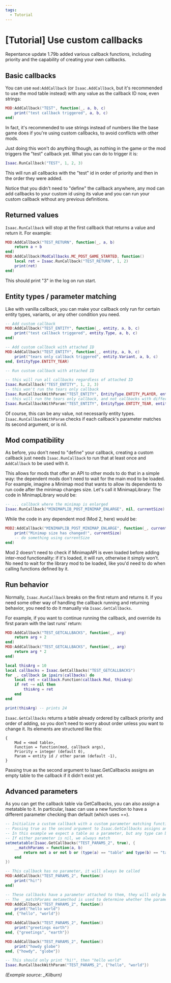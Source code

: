 ```yaml
---
tags:
  - Tutorial
---
```

# [Tutorial] Use custom callbacks

Repentance update 1.79b added various callback functions, including priority and the capability of creating your own callbacks.

## Basic callbacks

You can use `mod:AddCallback` (or `Isaac.AddCallback`, but it's recommended to use the mod table instead) with any value as the callback ID now, even strings:

```Lua
MOD:AddCallback("TEST", function(_, a, b, c)
    print("test callback triggered", a, b, c)
end)
```

In fact, it's recommended to use strings instead of numbers like the base game does if you're using custom callbacks, to avoid conflicts with other mods.

Just doing this won't do anything though, as nothing in the game or the mod triggers the "test" callback yet. What you can do to trigger it is:

```Lua
Isaac.RunCallback("TEST", 1, 2, 3)
```

This will run all callbacks with the "test" id in order of priority and then in the order they were added.

Notice that you didn't need to "define" the callback anywhere, any mod can add callbacks to your custom id using its value and you can run your custom callback without any previous definitions.

## Returned values

`Isaac.RunCallback` will stop at the first callback that returns a value and return it. For example:

```Lua
MOD:AddCallback("TEST_RETURN", function(_, a, b)
    return a + b
end)
MOD:AddCallback(ModCallbacks.MC_POST_GAME_STARTED, function()
    local ret = Isaac.RunCallback("TEST_RETURN", 1, 2)
    print(ret)
end)
```

This should print "3" in the log on run start.

## Entity types / parameter matching

Like with vanilla callback, you can make your callback only run for certain entity types, variants, or any other condition you need.

```Lua
-- Add custom callback
MOD:AddCallback("TEST_ENTITY", function(_, entity, a, b, c)
    print("test callback triggered", entity.Type, a, b, c)
end)

-- Add custom callback with attached ID
MOD:AddCallback("TEST_ENTITY", function(_, entity, a, b, c)
    print("tears only callback triggered", entity.Variant, a, b, c)
end, EntityType.ENTITY_TEAR)

-- Run custom callback with attached ID

-- this will run all callbacks regardless of attached ID
Isaac.RunCallback("TEST_ENTITY", 1, 2, 3)
-- this won't run the tears only callback
Isaac.RunCallbackWithParam("TEST_ENTITY", EntityType.ENTITY_PLAYER, entity, 1, 2, 3)
-- this will run the tears only callback, and not callbacks with different IDs
Isaac.RunCallbackWithParam("TEST_ENTITY", EntityType.ENTITY_TEAR, entity, 4, 5, 6)
```

Of course, this can be any value, not necessarily entity types. `Isaac.RunCallbackWithParam` checks if each callback's parameter matches its second argument, or is nil.

## Mod compatibility

As before, you don't need to "define" your callback, creating a custom callback just needs `Isaac.RunCallback` to run that at least once and `AddCallback` to be used with it.

This allows for mods that offer an API to other mods to do that in a simple way: the dependent mods don't need to wait for the main mod to be loaded. 
For example, imagine a Minimap mod that wants to allow its dependents to run code after the minimap changes size. Let's call it MinimapLibrary:
The code in MinimapLibrary would be:

```Lua
-- ... callback where the minimap is enlarged
Isaac.RunCallback("MINIMAPLIB_POST_MINIMAP_ENLARGE", nil, currentSize)
```

While the code in any dependent mod (Mod 2, here) would be:

```Lua
MOD2:AddCallback("MINIMAPLIB_POST_MINIMAP_ENLARGE", function(_, currentSize)
    print("Minimap size has changed!", currentSize)
    -- do something using currentSize
end)
```

Mod 2 doesn't need to check if MinimapAPI is even loaded before adding inter-mod functionality: if it's loaded, it will run, otherwise it simply won't. 
No need to wait for the library mod to be loaded, like you'd need to do when calling functions defined by it.

## Run behavior

Normally, `Isaac.RunCallback` breaks on the first return and returns it. If you need some other way of handling the callback running and returning behavior, you need to do it manually via `Isaac.GetCallbacks`.

For example, if you want to continue running the callback, and override its first param with the last runs' return:

```Lua
MOD:AddCallback("TEST_GETCALLBACKS", function(_, arg) 
    return arg + 2
end)
MOD:AddCallback("TEST_GETCALLBACKS", function(_, arg) 
    return arg * 2
end)

local thisArg = 10
local callbacks = Isaac.GetCallbacks("TEST_GETCALLBACKS")
for _, callback in ipairs(callbacks) do
    local ret = callback.Function(callback.Mod, thisArg)
    if ret ~= nil then
        thisArg = ret
    end
end

print(thisArg) -- prints 24
```

`Isaac.GetCallbacks` returns a table already ordered by callback priority and order of adding, so you don't need to worry about order unless you want to change it. Its elements are structured like this:

```
{
    Mod = <mod table>,
    Function = function(mod, callback args),
    Priority = integer (default 0),
    Param = entity id / other param (default -1),
}
```

Passing true as the second argument to Isaac.GetCallbacks assigns an empty table to the callback if it didn't exist yet.

## Advanced parameters

As you can get the callback table via GetCallbacks, you can also assign a metatable to it. In particular, Isaac can use a new function to have a different parameter checking than default (which uses ==).

```Lua
-- Initialize a custom callback with a custom parameter matching function
-- Passing true as the second argument to Isaac.GetCallbacks assigns an empty table to this callback if it didn't exist yet
-- In this example we expect a table as a parameter, but any type can be used
-- If either parameter is nil, we always match
setmetatable(Isaac.GetCallbacks("TEST_PARAMS_2", true), {
    __matchParams = function(a, b)
        return not a or not b or (type(a) == "table" and type(b) == "table" and a[1] == b[1] and a[2] == b[2])
    end
})

-- This callback has no parameter, it will always be called
MOD:AddCallback("TEST_PARAMS_2", function()
    print("hi!")
end)

-- These callbacks have a parameter attached to them, they will only be called if their parameter matches the one provided to Isaac.RunCallbackWithParam
-- The __matchParams metamethod is used to determine whether the parameters match or not
MOD:AddCallback("TEST_PARAMS_2", function()
    print("hello world")
end, {"hello", "world"})

MOD:AddCallback("TEST_PARAMS_2", function()
    print("greetings earth")
end, {"greetings", "earth"})

MOD:AddCallback("TEST_PARAMS_2", function()
    print("howdy globe")
end, {"howdy", "globe"})

-- This should only print "hi!", then "hello world"
Isaac.RunCallbackWithParam("TEST_PARAMS_2", {"hello", "world"})
```

*(Example source: _Kilburn)*
